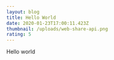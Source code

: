 ```yaml
---
layout: blog
title: Hello World
date: 2020-01-23T17:00:11.423Z
thumbnail: /uploads/web-share-api.png
rating: 5
---
```

Hello world
